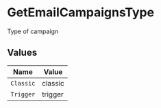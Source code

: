 # GetEmailCampaignsType

Type of campaign


## Values

| Name      | Value     |
| --------- | --------- |
| `Classic` | classic   |
| `Trigger` | trigger   |